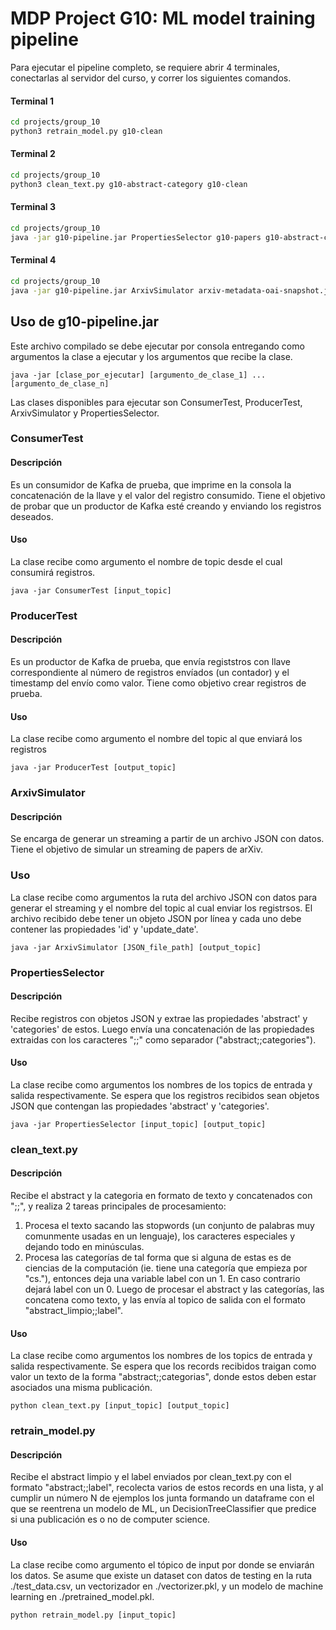 ﻿# MDP Project G10: ML model training pipeline

Para ejecutar el pipeline completo, se requiere abrir 4 terminales, conectarlas al servidor del curso, y correr los siguientes comandos.

#### Terminal 1
```bash
cd projects/group_10
python3 retrain_model.py g10-clean
```

#### Terminal 2
```bash
cd projects/group_10
python3 clean_text.py g10-abstract-category g10-clean
```

#### Terminal 3
```bash
cd projects/group_10
java -jar g10-pipeline.jar PropertiesSelector g10-papers g10-abstract-category
```

#### Terminal 4
```bash
cd projects/group_10
java -jar g10-pipeline.jar ArxivSimulator arxiv-metadata-oai-snapshot.json g10-papers
```

## Uso de g10-pipeline.jar
Este archivo compilado se debe ejecutar por consola entregando como argumentos la clase a ejecutar y los argumentos que recibe la clase.
```
java -jar [clase_por_ejecutar] [argumento_de_clase_1] ... [argumento_de_clase_n]
```

Las clases disponibles para ejecutar son ConsumerTest, ProducerTest, ArxivSimulator y PropertiesSelector.

### ConsumerTest
#### Descripción
Es un consumidor de Kafka de prueba, que imprime en la consola la concatenación de la llave y el valor del registro consumido. Tiene el objetivo de probar que un productor de Kafka esté creando y enviando los registros deseados. 
#### Uso
La clase recibe como argumento el nombre de topic desde el cual consumirá registros.

```
java -jar ConsumerTest [input_topic]
```

### ProducerTest
#### Descripción
Es un productor de Kafka de prueba, que envía registstros con llave correspondiente al número de registros envíados (un contador) y el timestamp del envío como valor. Tiene como objetivo crear registros de prueba.
#### Uso
La clase recibe como argumento el nombre del topic al que enviará los registros

```
java -jar ProducerTest [output_topic]
```

### ArxivSimulator
#### Descripción
Se encarga de generar un streaming a partir de un archivo JSON con datos. Tiene el objetivo de simular un streaming de papers de arXiv.
### Uso
La clase recibe como argumentos la ruta del archivo JSON con datos para generar el streaming y el nombre del topic al cual enviar los registrsos. El archivo recibido debe tener un objeto JSON por línea y cada uno debe contener las propiedades 'id' y 'update_date'.

```
java -jar ArxivSimulator [JSON_file_path] [output_topic]
```

### PropertiesSelector
#### Descripción
Recibe registros con objetos JSON y extrae las propiedades 'abstract' y 'categories' de estos. Luego envía una concatenación de las propiedades extraidas con los caracteres ";;" como separador ("abstract;;categories").
#### Uso
La clase recibe como argumentos los nombres de los topics de entrada y salida respectivamente. Se espera que los registros recibidos sean objetos JSON que contengan las propiedades 'abstract' y 'categories'.
```
java -jar PropertiesSelector [input_topic] [output_topic]
```

### clean_text.py
#### Descripción
Recibe el abstract y la categoria en formato de texto y concatenados con ";;", y realiza 2 tareas principales de procesamiento:
1. Procesa el texto sacando las stopwords (un conjunto de palabras muy comunmente usadas en un lenguaje), los caracteres especiales y dejando todo en minúsculas.
2. Procesa las categorías de tal forma que si alguna de estas es de ciencias de la computación (ie. tiene una categoría que empieza por "cs."), entonces deja una variable label con un 1. En caso contrario dejará label con un 0.
Luego de procesar el abstract y las categorías, las concatena como texto, y las envía al topico de salida con el formato "abstract_limpio;;label".
#### Uso
La clase recibe como argumentos los nombres de los topics de entrada y salida respectivamente. Se espera que los records recibidos traigan como valor un texto de la forma "abstract;;categorias", donde estos deben estar asociados una misma publicación.
```
python clean_text.py [input_topic] [output_topic]
```

### retrain_model.py
#### Descripción
Recibe el abstract limpio y el label enviados por clean_text.py con el formato "abstract;;label", recolecta varios de estos records en una lista, y al cumplir un número N de ejemplos los junta formando un dataframe con el que se reentrena un modelo de ML, un DecisionTreeClassifier que predice si una publicación es o no de computer science.
#### Uso
La clase recibe como argumento el tópico de input por donde se enviarán los datos. Se asume que existe un dataset con datos de testing en la ruta ./test_data.csv, un vectorizador en ./vectorizer.pkl, y un modelo de machine learning en ./pretrained_model.pkl.
```
python retrain_model.py [input_topic]
```
